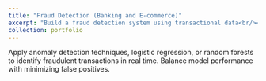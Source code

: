 ```yaml
---
title: "Fraud Detection (Banking and E-commerce)"
excerpt: "Build a fraud detection system using transactional data<br/><img src='/images/500x300.png'>"
collection: portfolio
---
```


Apply anomaly detection techniques, logistic regression, or random forests to identify fraudulent transactions in real time. Balance model performance with minimizing false positives.
